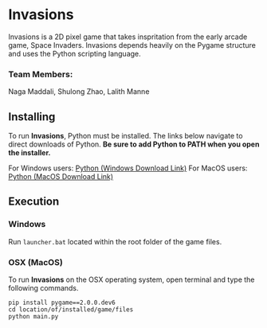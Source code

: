 # Invasions
Invasions is a 2D pixel game that takes inspritation from the early arcade game, Space Invaders. Invasions depends heavily on the Pygame structure and uses the Python scripting language.

### Team Members:
Naga Maddali, Shulong Zhao, Lalith Manne

## Installing

To run **Invasions**, Python must be installed. The links below navigate to direct downloads of Python. **Be sure to add Python to PATH when you open the installer.** 

For Windows users: 
[Python (Windows Download Link)](https://www.python.org/ftp/python/3.9.6/python-3.9.6-amd64.exe)
For MacOS users:
[Python (MacOS Download Link)](https://www.python.org/ftp/python/3.9.6/python-3.9.6-macos11.pkg)


## Execution
### Windows
Run `launcher.bat` located within the root folder of the game files. 
### OSX (MacOS)
To run **Invasions** on the OSX operating system, open terminal and type the following commands. 
```
pip install pygame==2.0.0.dev6
cd location/of/installed/game/files
python main.py
```
